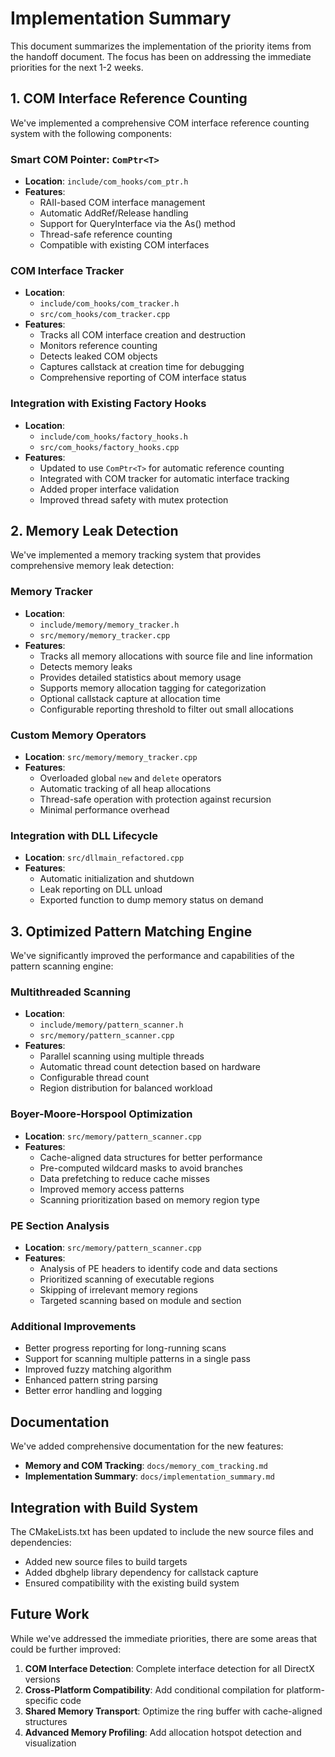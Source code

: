 # Implementation Summary

This document summarizes the implementation of the priority items from the handoff document. The focus has been on addressing the immediate priorities for the next 1-2 weeks.

## 1. COM Interface Reference Counting

We've implemented a comprehensive COM interface reference counting system with the following components:

### Smart COM Pointer: `ComPtr<T>`

- **Location**: `include/com_hooks/com_ptr.h`
- **Features**:
  - RAII-based COM interface management
  - Automatic AddRef/Release handling
  - Support for QueryInterface via the As() method
  - Thread-safe reference counting
  - Compatible with existing COM interfaces

### COM Interface Tracker

- **Location**: 
  - `include/com_hooks/com_tracker.h`
  - `src/com_hooks/com_tracker.cpp`
- **Features**:
  - Tracks all COM interface creation and destruction
  - Monitors reference counting
  - Detects leaked COM objects
  - Captures callstack at creation time for debugging
  - Comprehensive reporting of COM interface status

### Integration with Existing Factory Hooks

- **Location**: 
  - `include/com_hooks/factory_hooks.h`
  - `src/com_hooks/factory_hooks.cpp`
- **Features**:
  - Updated to use `ComPtr<T>` for automatic reference counting
  - Integrated with COM tracker for automatic interface tracking
  - Added proper interface validation
  - Improved thread safety with mutex protection

## 2. Memory Leak Detection

We've implemented a memory tracking system that provides comprehensive memory leak detection:

### Memory Tracker

- **Location**:
  - `include/memory/memory_tracker.h`
  - `src/memory/memory_tracker.cpp`
- **Features**:
  - Tracks all memory allocations with source file and line information
  - Detects memory leaks
  - Provides detailed statistics about memory usage
  - Supports memory allocation tagging for categorization
  - Optional callstack capture at allocation time
  - Configurable reporting threshold to filter out small allocations

### Custom Memory Operators

- **Location**: `src/memory/memory_tracker.cpp`
- **Features**:
  - Overloaded global `new` and `delete` operators
  - Automatic tracking of all heap allocations
  - Thread-safe operation with protection against recursion
  - Minimal performance overhead

### Integration with DLL Lifecycle

- **Location**: `src/dllmain_refactored.cpp`
- **Features**:
  - Automatic initialization and shutdown
  - Leak reporting on DLL unload
  - Exported function to dump memory status on demand

## 3. Optimized Pattern Matching Engine

We've significantly improved the performance and capabilities of the pattern scanning engine:

### Multithreaded Scanning

- **Location**:
  - `include/memory/pattern_scanner.h`
  - `src/memory/pattern_scanner.cpp`
- **Features**:
  - Parallel scanning using multiple threads
  - Automatic thread count detection based on hardware
  - Configurable thread count
  - Region distribution for balanced workload

### Boyer-Moore-Horspool Optimization

- **Location**: `src/memory/pattern_scanner.cpp`
- **Features**:
  - Cache-aligned data structures for better performance
  - Pre-computed wildcard masks to avoid branches
  - Data prefetching to reduce cache misses
  - Improved memory access patterns
  - Scanning prioritization based on memory region type

### PE Section Analysis

- **Location**: `src/memory/pattern_scanner.cpp`
- **Features**:
  - Analysis of PE headers to identify code and data sections
  - Prioritized scanning of executable regions
  - Skipping of irrelevant memory regions
  - Targeted scanning based on module and section

### Additional Improvements

- Better progress reporting for long-running scans
- Support for scanning multiple patterns in a single pass
- Improved fuzzy matching algorithm
- Enhanced pattern string parsing
- Better error handling and logging

## Documentation

We've added comprehensive documentation for the new features:

- **Memory and COM Tracking**: `docs/memory_com_tracking.md`
- **Implementation Summary**: `docs/implementation_summary.md`

## Integration with Build System

The CMakeLists.txt has been updated to include the new source files and dependencies:

- Added new source files to build targets
- Added dbghelp library dependency for callstack capture
- Ensured compatibility with the existing build system

## Future Work

While we've addressed the immediate priorities, there are some areas that could be further improved:

1. **COM Interface Detection**: Complete interface detection for all DirectX versions
2. **Cross-Platform Compatibility**: Add conditional compilation for platform-specific code
3. **Shared Memory Transport**: Optimize the ring buffer with cache-aligned structures
4. **Advanced Memory Profiling**: Add allocation hotspot detection and visualization 